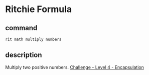 # Ritchie Formula

## command

```bash
rit math multiply numbers
```

## description

Multiply two positive numbers. [Challenge - Level 4 - Encapsulation](https://docs.ritchiecli.io/v/v2.0-pt/challenges/level-4)
